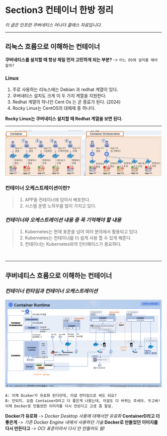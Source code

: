 # Section3 컨테이너 한방 정리
*이 글은 인프런 쿠버네티스 어나더 클래스 자료입니다.* 
<br>

---

## 리눅스 흐름으로 이해하는 컨테이너

**쿠버네티스를 설치할 때 항상 제일 먼저 고민하게 되는 부분?**
-> ` 어느 OS에 설치를 해야 할까? `

### Linux

1. 주로 사용하는 리눅스에는 Debian 과 redhat  계열이 있다.
2. 쿠버네티스 설치도 크게 이 두 가지 계열을 지원한다.
3. Redhat 계열의 하나인 Cent Os 는 곧 종료가 된다. (2024)
4. Rocky Linux는 CentOS의 대체재 중 하나다.

**Rocky Linux는 쿠버네티스 설치할 때 Redhat 계열을 보면 된다.**
<br>

---


![MarkDown](../img/section3-1.png?raw=true)

### **컨테이너 오케스트레이션이란?** 

> 1. APP을 컨테이너에 담아서 배포한다.
> 2. 시스템 운영 노하우를 많이 가지고 있다.

### *컨테이너와 오케스트레이션 내용 중 꼭 기억해야 할 내용*

> 1. Kubernetes는 현재 표준을 넘어 여러 분야에서 활용되고 있다.
> 2. Kubernetes는 컨테이너를 더 쉽게 사용 할 수 있게 해준다.
> 3. 컨테이너는 Kubernetes와의 인터페이스가 중요하다.

<br>

---

## 쿠버네티스 흐름으로 이해하는 컨테이너

### *컨테이너 런타임과 컨테이너 오케스트레이션*
![MarkDown](../img/section3-2.png?raw=true)
 
` A: 이제 Dcoker가 유료화 된다던데, 이걸 런타임으로 써도 되요? `
<br>
` B: 안되지. 요즘 ContainerD라고 더 좋은게 나왔는데, 이걸도 다 바뀌는 추세야. 두고봐!이제 Docker로 만들었떤 이미지를 다시 만든다고 고생 좀 할걸. `

**Docker가 유로화** -> *Docker Desktop 사용에 대해서만 유료화*
**ContainerD라고 더 좋은게** -> *기존 Docker Engine 내에서 사용하던 기술*
**Docker로 만들었던 이미지를 다시 만든다고** -> *OCI 표준이라서 다시 안 만들어도 됨!*




